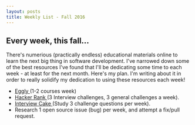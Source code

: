 ```yaml
---
layout: posts
title: Weekly List - Fall 2016
---
```


<article class="home-article">
<h1>Every week, this fall...</h1>    

<p>There's numerious (practically endless) educational materials online to learn the next
big thing in software development. I've narrowed down
some of the best resources I've found that I'll be dedicating some time to each week - at least
for the next month. Here's my plan. I'm writing about it in order to really solidify my 
dedication to using these resources each week!</p>

<ul>
    <li><a href="egghead.io">Eggly </a>(1-2 courses week)</li>
    <li><a href="https://hackerrank.com">Hacker Rank </a>
    (3 Interview challenges, 3 general challenges a week).</li>
    <li><a href="https://interviewcake.com">Interview Cake </a>(Study 3 challenge questions per week).</li>
    <li>Research 1 open source issue (bug) per week, and attempt a fix/pull request.</li>
</ul>

</article>